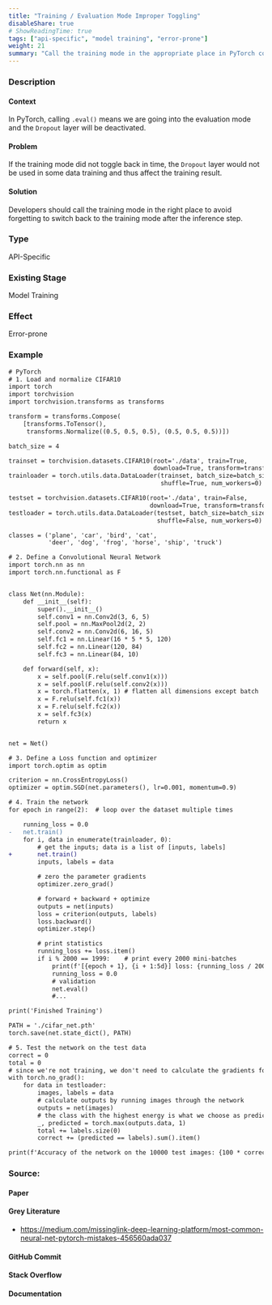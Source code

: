 ```yaml
---
title: "Training / Evaluation Mode Improper Toggling"
disableShare: true
# ShowReadingTime: true
tags: ["api-specific", "model training", "error-prone"]
weight: 21
summary: "Call the training mode in the appropriate place in PyTorch code to avoid forgetting to toggle back the training mode after the inference step."
---
```


### Description

#### Context
In PyTorch, calling `.eval()` means we are going into the evaluation mode and the `Dropout` layer will be deactivated.

#### Problem
If the training mode did not toggle back in time, the `Dropout` layer would not be used in some data training and thus affect the training result. 

#### Solution
Developers should call the training mode in the right place to avoid forgetting to switch back to the training mode after the inference step.


### Type

API-Specific

### Existing Stage

Model Training

### Effect

Error-prone

### Example

```diff
# PyTorch
# 1. Load and normalize CIFAR10
import torch
import torchvision
import torchvision.transforms as transforms

transform = transforms.Compose(
    [transforms.ToTensor(),
     transforms.Normalize((0.5, 0.5, 0.5), (0.5, 0.5, 0.5))])

batch_size = 4

trainset = torchvision.datasets.CIFAR10(root='./data', train=True,
                                        download=True, transform=transform)
trainloader = torch.utils.data.DataLoader(trainset, batch_size=batch_size,
                                          shuffle=True, num_workers=0)

testset = torchvision.datasets.CIFAR10(root='./data', train=False,
                                       download=True, transform=transform)
testloader = torch.utils.data.DataLoader(testset, batch_size=batch_size,
                                         shuffle=False, num_workers=0)

classes = ('plane', 'car', 'bird', 'cat',
           'deer', 'dog', 'frog', 'horse', 'ship', 'truck')

# 2. Define a Convolutional Neural Network
import torch.nn as nn
import torch.nn.functional as F


class Net(nn.Module):
    def __init__(self):
        super().__init__()
        self.conv1 = nn.Conv2d(3, 6, 5)
        self.pool = nn.MaxPool2d(2, 2)
        self.conv2 = nn.Conv2d(6, 16, 5)
        self.fc1 = nn.Linear(16 * 5 * 5, 120)
        self.fc2 = nn.Linear(120, 84)
        self.fc3 = nn.Linear(84, 10)

    def forward(self, x):
        x = self.pool(F.relu(self.conv1(x)))
        x = self.pool(F.relu(self.conv2(x)))
        x = torch.flatten(x, 1) # flatten all dimensions except batch
        x = F.relu(self.fc1(x))
        x = F.relu(self.fc2(x))
        x = self.fc3(x)
        return x


net = Net()

# 3. Define a Loss function and optimizer
import torch.optim as optim

criterion = nn.CrossEntropyLoss()
optimizer = optim.SGD(net.parameters(), lr=0.001, momentum=0.9)

# 4. Train the network
for epoch in range(2):  # loop over the dataset multiple times

    running_loss = 0.0
-   net.train()
    for i, data in enumerate(trainloader, 0):
        # get the inputs; data is a list of [inputs, labels]
+       net.train()        
        inputs, labels = data

        # zero the parameter gradients
        optimizer.zero_grad()

        # forward + backward + optimize
        outputs = net(inputs)
        loss = criterion(outputs, labels)
        loss.backward()
        optimizer.step()

        # print statistics
        running_loss += loss.item()
        if i % 2000 == 1999:    # print every 2000 mini-batches
            print(f'[{epoch + 1}, {i + 1:5d}] loss: {running_loss / 2000:.3f}')
            running_loss = 0.0
            # validation
            net.eval()
            #...

print('Finished Training')

PATH = './cifar_net.pth'
torch.save(net.state_dict(), PATH)

# 5. Test the network on the test data
correct = 0
total = 0
# since we're not training, we don't need to calculate the gradients for our outputs
with torch.no_grad():
    for data in testloader:
        images, labels = data
        # calculate outputs by running images through the network
        outputs = net(images)
        # the class with the highest energy is what we choose as prediction
        _, predicted = torch.max(outputs.data, 1)
        total += labels.size(0)
        correct += (predicted == labels).sum().item()

print(f'Accuracy of the network on the 10000 test images: {100 * correct // total} %')
```

### Source:

#### Paper 

#### Grey Literature
- https://medium.com/missinglink-deep-learning-platform/most-common-neural-net-pytorch-mistakes-456560ada037

#### GitHub Commit

#### Stack Overflow

#### Documentation

